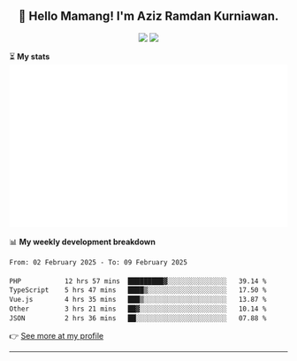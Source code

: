 <h2 align="center">👋 Hello Mamang! I'm Aziz Ramdan Kurniawan.</h2>  
<p align="center">
  <img src="https://komarev.com/ghpvc/?username=azizramdan">
  <img src="https://wakatime.com/badge/user/90056fa0-4c31-4eca-954e-2a3ac05896f9.svg">
</p>
    
⏳ **My stats**  
![](https://raw.githubusercontent.com/azizramdan/github-stats/master/generated/overview.svg#gh-dark-mode-only)

📊 **My weekly development breakdown**
<!--START_SECTION:waka-->

```txt
From: 02 February 2025 - To: 09 February 2025

PHP           12 hrs 57 mins  █████████▓░░░░░░░░░░░░░░░   39.14 %
TypeScript    5 hrs 47 mins   ████▒░░░░░░░░░░░░░░░░░░░░   17.50 %
Vue.js        4 hrs 35 mins   ███▒░░░░░░░░░░░░░░░░░░░░░   13.87 %
Other         3 hrs 21 mins   ██▓░░░░░░░░░░░░░░░░░░░░░░   10.14 %
JSON          2 hrs 36 mins   ██░░░░░░░░░░░░░░░░░░░░░░░   07.88 %
```

<!--END_SECTION:waka-->
👉 [See more at my profile](https://wakatime.com/@azizramdan)
***
